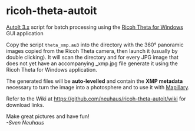 ricoh-theta-autoit
==================

[AutoIt 3.x](https://www.autoitscript.com/site/autoit/) script for batch processing using the [Ricoh Theta for Windows](https://theta360.com/de/support/download/) GUI application

Copy the script `theta_xmp.au3` into the directory with the 360° panoramic images 
copied from the Ricoh Theta camera, then launch it (usually by double clicking).
It will scan the directory and for every JPG image that does not yet have an 
accompanying _xmp.jpg file generate it using the Ricoh Theta for Windows 
application.

The generated files will be **auto-levelled** and contain the **XMP metadata** necessary to
turn the image into a photosphere and to use it with [Mapillary](http://blog.mapillary.com/update/2014/09/10/support-for-pano.html).

Refer to the Wiki at https://github.com/neuhaus/ricoh-theta-autoit/wiki for
download links.

Make great pictures and have fun!<br>
*-Sven Neuhaus*
